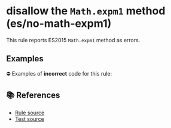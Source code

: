 # disallow the `Math.expm1` method (es/no-math-expm1)

This rule reports ES2015 `Math.expm1` method as errors.

## Examples

⛔ Examples of **incorrect** code for this rule:

<eslint-playground type="bad" code="/*eslint es/no-math-expm1: error */
const n = Math.expm1(value)
" />

## 📚 References

- [Rule source](https://github.com/mysticatea/eslint-plugin-es/blob/v3.0.0/lib/rules/no-math-expm1.js)
- [Test source](https://github.com/mysticatea/eslint-plugin-es/blob/v3.0.0/tests/lib/rules/no-math-expm1.js)
